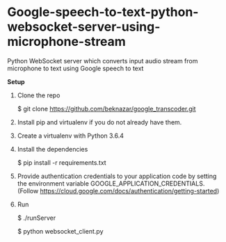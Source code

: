 # Google-speech-to-text-python-websocket-server-using-microphone-stream
Python WebSocket server which converts input audio stream from microphone to text using Google speech to text

<b>Setup</b>

1) Clone the repo

    $ git clone https://github.com/beknazar/google_transcoder.git
2) Install pip and virtualenv if you do not already have them.
3) Create a virtualenv with Python 3.6.4
4) Install the dependencies

    $ pip install -r requirements.txt
5) Provide authentication credentials to your application code by setting the environment variable GOOGLE_APPLICATION_CREDENTIALS. (Follow https://cloud.google.com/docs/authentication/getting-started)
6) Run

    $ ./runServer

    $ python websocket_client.py
